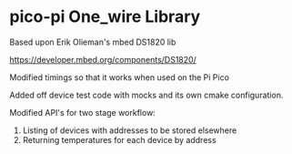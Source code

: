 # pico-pi One_wire Library

Based upon Erik Olieman's mbed DS1820 lib

https://developer.mbed.org/components/DS1820/

Modified timings so that it works when used on the Pi Pico

Added off device test code with mocks and its own cmake configuration.

Modified API's for two stage workflow:
1. Listing of devices with addresses to be stored elsewhere
2. Returning temperatures for each device by address
